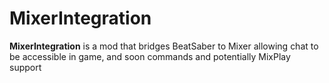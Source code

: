 # MixerIntegration
**MixerIntegration** is a mod that bridges BeatSaber to Mixer allowing chat to be accessible in game, and soon commands and potentially MixPlay support

